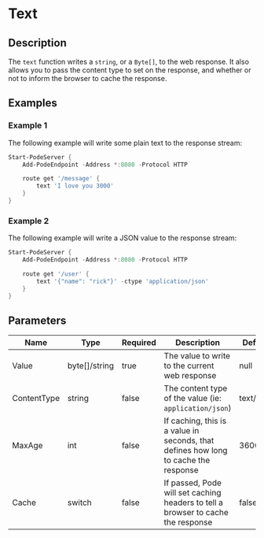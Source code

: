 # Text

## Description

The `text` function writes a `string`, or a `Byte[]`, to the web response. It also allows you to pass the content type to set on the response, and whether or not to inform the browser to cache the response.

## Examples

### Example 1

The following example will write some plain text to the response stream:

```powershell
Start-PodeServer {
    Add-PodeEndpoint -Address *:8080 -Protocol HTTP

    route get '/message' {
        text 'I love you 3000'
    }
}
```

### Example 2

The following example will write a JSON value to the response stream:

```powershell
Start-PodeServer {
    Add-PodeEndpoint -Address *:8080 -Protocol HTTP

    route get '/user' {
        text '{"name": "rick"}' -ctype 'application/json'
    }
}
```

## Parameters

| Name | Type | Required | Description | Default |
| ---- | ---- | -------- | ----------- | ------- |
| Value | byte[]/string | true | The value to write to the current web response | null |
| ContentType | string | false | The content type of the value (ie: `application/json`) | text/plain |
| MaxAge | int | false | If caching, this is a value in seconds, that defines how long to cache the response | 3600 |
| Cache | switch | false | If passed, Pode will set caching headers to tell a browser to cache the response | false |
